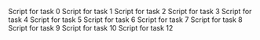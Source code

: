 Script for task 0
Script for task 1
Script for task 2
Script for task 3
Script for task 4
Script for task 5
Script for task 6
Script for task 7
Script for task 8
Script for task 9
Script for task 10
Script for task 12
